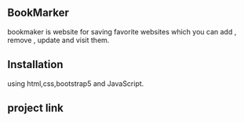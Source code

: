 ## BookMarker

bookmaker is website for saving favorite websites which you can add , remove , update and visit them.

## Installation
using html,css,bootstrap5 and JavaScript.

## project link
